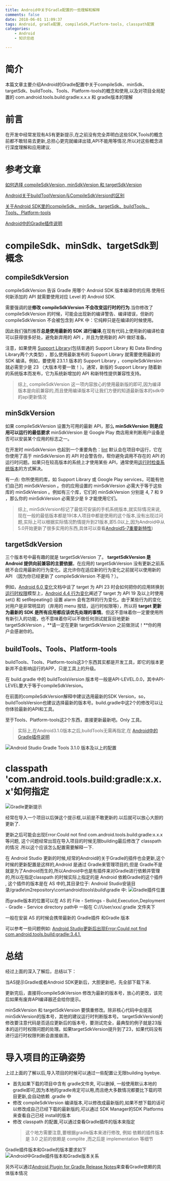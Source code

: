 ```yaml
---
title: Android中关于Gradle配置的一些理解和解释
comments: false
date: 2018-06-01 11:09:37
tags: Android, gradle配置, compileSdk,Platform-tools, classpath配置
categories: 
    - Android
    - 知识总结

---
```


# 简介 #

本篇文章主要介绍Android的Gradle配置中关于compileSdk、minSdk、targetSdk、buildTools、Tools、Platform-tools的概念和使用,以及对项目全局配置的 com.android.tools.build:gradle:x.x.x 和 gradle版本的理解

<!-- more -->

# 前言 #

在开发中经常发现有AS有更新提示,在之前没有完全弄明白这些SDK,Tools的概念前都不敢轻易去更新,总担心更完就编译出错,API不能用等情况.所以对这些概念进行深度理解和应用建议.

# 参考文章 #

[如何选择 compileSdkVersion, minSdkVersion 和 targetSdkVersion](https://chinagdg.org/2016/01/picking-your-compilesdkversion-minsdkversion-targetsdkversion/ "如何选择 compileSdkVersion, minSdkVersion 和 targetSdkVersion")

[Android关于buildToolVersion与CompileSdkVersion的区别](https://blog.csdn.net/mooreliu/article/details/47167473)

[关于Android SDK里的compileSdk、minSdk、targetSdk、buildTools、Tools、Platform-tools](https://www.jianshu.com/p/ff3aa298e21b)

[Android中的Gradle插件说明](https://developer.android.com/studio/releases/gradle-plugin#revisions)

# compileSdk、minSdk、targetSdk到概念 #

## compileSdkVersion ##

compileSdkVersion 告诉 Gradle 用哪个 Android SDK 版本编译你的应用.使用任何新添加的 API 就需要使用对应 Level 的 Android SDK.

需要强调的是**修改 compileSdkVersion 不会改变运行时的行为**.当你修改了 compileSdkVersion 的时候，可能会出现新的编译警告、编译错误，但新的 compileSdkVersion 不会被包含到 APK 中：它纯粹只是在编译的时候使用。

因此我们强烈推荐**总是使用最新的 SDK 进行编译**,在现有代码上使用新的编译检查可以获得很多好处，避免新弃用的 API ，并且为使用新的 API 做好准备。

注意，如果使用 [Support Library](https://developer.android.com/topic/libraries/)(包括普通的 Support Library 和 Data Binding Library两个大类型) ，那么使用最新发布的 Support Library 就需要使用最新的 SDK 编译。例如，要使用 23.1.1 版本的 Support Library ，compileSdkVersion 就必需至少是 23 （大版本号要一致！）。通常，新版的 Support Library 随着新的系统版本而发布，它为系统新增加的 API 和新特性提供兼容性支持。

>综上, compileSdkVersion 这一项内容放心的使用最新版的即可,因为编译版本是向前兼容的,而且使用编译版本可让我们方便的知道最新版本的sdk中的api更新情况

## minSdkVersion ##

如果 compileSdkVersion 设置为可用的最新 API，那么 **minSdkVersion 则是应用可以运行的最低要求** minSdkVersion 是 Google Play 商店用来判断用户设备是否可以安装某个应用的标志之一。

在开发时 minSdkVersion 也起到一个重要角色：[lint](https://developer.android.com/studio/write/lint?utm_campaign=adp_series_sdkversion_010616) 默认会在项目中运行，它在你使用了高于 minSdkVersion 的 API 时会警告你，帮你避免调用不存在的 API 的运行时问题。如果只在较高版本的系统上才使用某些 API，通常使用[运行时检查系统版本](https://developer.android.com/training/basics/supporting-devices/platforms?utm_campaign=adp_series_sdkversion_010616)的方式解决。

有一点: 你所使用的库，如 Support Library 或 Google Play services，可能有他们自己的 minSdkVersion 。你的应用设置的 minSdkVersion 必需大于等于这些库的 minSdkVersion 。例如有三个库，它们的 minSdkVersion 分别是 4, 7 和 9 ，那么你的 minSdkVersion 必需至少是 9 才能使用它们。

>综上, minSdkVersion标记了最低可安装的手机系统版本,就实际情况来说,现在一般的最低版本都是19(本人项目中都是使用的这个版本,没有出现过问题,实际上可以根据实际情况酌情提升到21版本,即5.0以上,因为Android中从5.0开始更新了很多实用的东西,具体可以查看[Android5-7重要新特性](https://zhaozehui.cn/2018/05/21/Android5-7%E9%87%8D%E8%A6%81%E6%96%B0%E7%89%B9%E6%80%A7/))

## targetSdkVersion ##

三个版本号中最有趣的就是 targetSdkVersion 了。 **targetSdkVersion 是 Android 提供向前兼容的主要依据**，在应用的 targetSdkVersion 没有更新之前系统不会应用最新的行为变化。这允许你在适应新的行为变化之前就可以使用新的 API （因为你已经更新了 compileSdkVersion 不是吗？）。

例如，[Android 6.0 变化](https://developer.android.com/about/versions/marshmallow/android-6.0-changes?utm_campaign=adp_series_sdkversion_010616)文档中谈了 target 为 API 23 时会如何把你的应用转换到[运行时权限](https://link.juejin.im/?target=http://android-developers.blogspot.com/2015/08/building-better-apps-with-runtime.html?utm_campaign=adp_series_sdkversion_010616&amp;utm_source=medium&amp;utm_medium=blog)模型上，[Android 4.4 行为变化](https://developer.android.com/about/versions/android-4.4?utm_campaign=adp_series_sdkversion_010616)阐述了 target 为 API 19 及以上时使用 set() 和 setRepeating() 设置 alarm 会有怎样的行为变化。由于某些行为的变化对用户是非常明显的（弃用的 menu 按钮，运行时权限等），所以将 **target 更新为最新的 SDK 是所有应用都应该优先处理的事情**。但这不意味着你一定要使用所有新引入的功能，也不意味着你可以不做任何测试就盲目地更新 targetSdkVersion ，**请一定在更新 targetSdkVersion 之前做测试！**你的用户会感谢你的。

## buildTools、Tools、Platform-tools ##

buildTools、Tools、Platform-tools这3个东西其实都是开发工具，即它的版本更新并不会影响运行的APP，只是工具上的升级。

在 build.gradle 中的 buildToolsVersion 版本号一般是API-LEVEL.0.0，其中API-LEVEL要大于等于compileSdkVersion。

在前面的compileSdkVersion解释中建议选用最新的SDK Version，so，buildToolsVersion也建议选择最新的版本号。build.gradle中这2个的修改可以让你体验最新的API和工具。

至于Tools、Platform-tools这2个东西，直接更新最新吧。Only 工具。

> 实际上,在Android3.1.0版本之后,buildTools无需再指定,在 [Android中的Gradle插件说明](https://developer.android.com/studio/releases/gradle-plugin#revisions) 

![Android Studio Gradle Tools 3.1.0 版本及以上的配置](http://zhaozehui.cn/images/blogiamges/image_10.png "Android Studio Gradle Tools 3.1.0 版本及以上的配置")

# classpath 'com.android.tools.build:gradle:x.x.x'如何指定 #

![](http://zhaozehui.cn/images/blogiamges/image_11.png "Gradle更新提示")

经常在导入一个项目以后弹这个提示框,以前是不敢更新的.以后就可以放心大胆的更新了.

更新之后可能会出现Error:Could not find com.android.tools.build:gradle:x.x.x等问题, 这个问题经常出现在导入项目的时候无限building最后修改了 classpath 的情况 .所以这个应该怎么配置需要解释一下.

在 Android Studio 更新的时候,经常的Android的关于Gradle的插件也会更新,这个时候的更新配置是这样的,Android 是通过 Gradle来管理项目的,但是 Gradle不是就是为了Android而生的,所以Android中也是有插件来对Gradle进行依赖并管理的,所以在指定classpath 的时候实际上指定的是 Android 依赖Gradle的这个插件 , 这个插件的版本是在 AS 中的,其目录位于: Android Studio安装目录/gradle\m2repository\com\android\tools\build\gradle 中:
![](http://zhaozehui.cn/images/blogiamges/image_12.png "Gradle插件位置")

而gradle版本的位置可以在 AS 的 File - Settings - Build,Execution,Deployment - Gradle - Service directory path中
一般在 C://User/xxx/.gradle 文件夹下 

一般在安装 AS 的时候会携带最新的 Gradle插件 和Gradle 版本

可以参考一些问题例如: [Android Studio更新后出现Error:Could not find com.android.tools.build:gradle:3.4.1.](https://www.jianshu.com/p/a4bf2c5969e2 "classpath更新后可能出现找不到的情况")

# 总结 #

经过上面的深入了解后，总结以下：

当AS提示Gradle或者Android SDK更新后，大胆更新吧，先全部下载下来.

更新完后，直接将compileSdkVersion 修改为最新的版本号，放心的更改，该完后如果有废弃API编译器还会给你提示。

minSdkVersion 和 targetSdkVersion 要慎重修改。除非核心代码中会提高minSdkVersion的版本号，其他的建议运行时判断版本号。
targetSdkVersion的修改要注意代码是否适应更新后的版本号，要测试完全，最典型的例子就是23版本的运行时权限问题的处理。如果targetSdkVersion提升到了23，如果代码没有进行运行时权限判断会直接崩溃。

# 导入项目的正确姿势 #

上过上面的了解以后,导入项目的时候可以通过一些配置让无限building byebye.

- 首先如果下载的项目中含有 gradle文件夹, 可以删掉, 一般使用默认本地的gradle即可,因为本地的gradle肯定可以用,而且绝大多数情况都要比下载的项目更新,会自动依赖 .gradle 中
- 修改 compileSdkVersion 编译版本,可以修改成最新版的,如果不想下载的话可以修改成自己已经下载的最新版的,可以通过 SDK Manager的SDK Platforms来查看自己已经 install的版本
- 修改 classpath 的配置,可以通过查看Gradle插件的版本来指定
    >这个地方需要注意,要根据gradle版本来进行修改, 例如 依赖的插件版本是 3.0 之前的依赖是 complite ,而之后是 implementation 等细节

Gradle插件版本和Gradle的版本要求如下
![](http://zhaozehui.cn/images/blogiamges/image_13.png "Android中Gradle插件版本和Gradle版本关系")

另外可以通过[Android Plugin for Gradle Release Notes](https://developer.android.com/studio/releases/gradle-plugin)来查看Gradle依赖的具体版本情况















